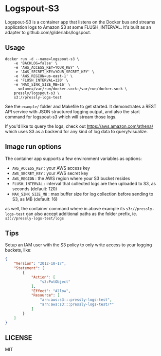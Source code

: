 # Logspout-S3

Logspout-S3 is a container app that listens on the Docker bus and streams
application logs to Amazon S3 at some FLUSH_INTERVAL. It's built as an adapter
to github.com/gliderlabs/logspout.


## Usage

```shell
docker run -d --name=logspout-s3 \
	-e 'BACKLOG=false' \
	-e 'AWS_ACCESS_KEY=YOUR_KEY' \
	-e 'AWS_SECRET_KEY=YOUR_SECRET_KEY' \
	-e 'AWS_REGION=us-east-1' \
	-e 'FLUSH_INTERVAL=120' \
	-e 'MAX_SINK_SIZE_MB=16' \
	--volume=/var/run/docker.sock:/var/run/docker.sock \
	pressly/logspout-s3 \
	s3://pressly-logs-test
```

See the `example/` folder and Makefile to get started. It demonstrates a REST API
service with JSON structured logging output, and also the start command
for logspout-s3 which will stream those logs.

If you'd like to query the logs, check out https://aws.amazon.com/athena/ which
uses S3 as a backend for any kind of log data to query/visualize.


## Image run options

The container app supports a few environment variables as options:

* `AWS_ACCESS_KEY` : your AWS access key
* `AWS_SECRET_KEY` : your AWS secret key
* `AWS_REGION` : the AWS region where your S3 bucket resides
* `FLUSH_INTERVAL` : interval that collected logs are then uploaded to S3, as seconds (default: 120)
* `MAX_SINK_SIZE_MB` : max buffer size for log collection before sending to S3, as MB (default: 16)

as well, the container command where in above example its `s3://pressly-logs-test` can also
accept additional paths as the folder prefix, ie. `s3://pressly-logs-test/logs`


## Tips

Setup an IAM user with the S3 policy to only write access to your logging buckets, like:

```json
{
    "Version": "2012-10-17",
    "Statement": [
        {
            "Action": [
                "s3:PutObject"
            ],
            "Effect": "Allow",
            "Resource": [
                "arn:aws:s3:::pressly-logs-test",
                "arn:aws:s3:::pressly-logs-test/*"
            ]
        }
    ]
}
```


## LICENSE

MIT
